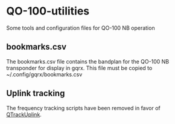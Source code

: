 # QO-100-utilities
Some tools and configuration files for QO-100 NB operation

## bookmarks.csv
The bookmarks.csv file contains the bandplan for the QO-100 NB transponder for display in gqrx.
This file must be copied to ~/.config/gqrx/bookmarks.csv

## Uplink tracking

The frequency tracking scripts have been removed in favor of [QTrackUplink](https://github.com/jbvoelker/QTrackUplink).
